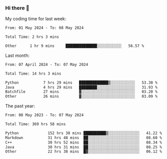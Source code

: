 ### Hi there 👋

My coding time for last week:

<!--START_SECTION:week-->

```txt
From: 01 May 2024 - To: 08 May 2024

Total Time: 2 hrs 3 mins

Other      1 hr 9 mins     ██████████████░░░░░░░░░░░   56.57 %
```

<!--END_SECTION:week-->

Last month:

<!--START_SECTION:month-->

```txt
From: 07 April 2024 - To: 07 May 2024

Total Time: 14 hrs 3 mins

Python           7 hrs 29 mins   █████████████▒░░░░░░░░░░░   53.30 %
Java             4 hrs 29 mins   ████████░░░░░░░░░░░░░░░░░   31.93 %
Batchfile        27 mins         ▓░░░░░░░░░░░░░░░░░░░░░░░░   03.20 %
Other            26 mins         ▓░░░░░░░░░░░░░░░░░░░░░░░░   03.09 %
```

<!--END_SECTION:month-->

The past year:

<!--START_SECTION:year-->

```txt
From: 08 May 2023 - To: 07 May 2024

Total Time: 369 hrs 58 mins

Python             152 hrs 30 mins ██████████▒░░░░░░░░░░░░░░   41.22 %
Markdown           31 hrs 48 mins  ██░░░░░░░░░░░░░░░░░░░░░░░   08.60 %
C++                30 hrs 52 mins  ██░░░░░░░░░░░░░░░░░░░░░░░   08.34 %
Java               30 hrs 31 mins  ██░░░░░░░░░░░░░░░░░░░░░░░   08.25 %
Other              22 hrs 38 mins  █▓░░░░░░░░░░░░░░░░░░░░░░░   06.12 %
```

<!--END_SECTION:year-->
